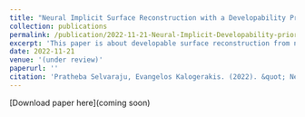 ```yaml
---
title: "Neural Implicit Surface Reconstruction with a Developability Prior"
collection: publications
permalink: /publication/2022-11-21-Neural-Implicit-Developability-prior
excerpt: 'This paper is about developable surface reconstruction from noisy input point cloud.'
date: 2022-11-21
venue: '(under review)'
paperurl: ''
citation: 'Pratheba Selvaraju, Evangelos Kalogerakis. (2022). &quot; Neural Implicit Surface Reconstruction with a Developability Prior.&quot; <i>(under review)</i>. 1(2).'
---
```


[Download paper here](coming soon)

